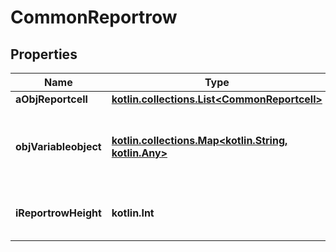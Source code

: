 
# CommonReportrow

## Properties
| Name | Type | Description | Notes |
| ------------ | ------------- | ------------- | ------------- |
| **aObjReportcell** | [**kotlin.collections.List&lt;CommonReportcell&gt;**](CommonReportcell.md) |  |  |
| **objVariableobject** | [**kotlin.collections.Map&lt;kotlin.String, kotlin.Any&gt;**](kotlin.Any.md) | A Variable object without predefined property names |  |
| **iReportrowHeight** | **kotlin.Int** | The reportrow height in pixels |  |



